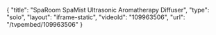 {
    "title": "SpaRoom SpaMist Ultrasonic Aromatherapy Diffuser",
    "type": "solo",
    "layout": "iframe-static",
    "videoId": "109963506",
    "url": "\/tvpembed\/109963506"
}